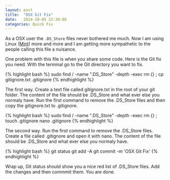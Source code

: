 ```yaml
---
layout: post
title:  "OSX Git Fix"
date:   2014-10-05 22:30:00
categories: Quick Fix
---
```


As a OSX user the `.DS_Store` files never bothered me much. Now I am using Linux ([Mint][mint]) more and more and I am getting more sympathetic to the people calling this file a nuisance.

One problem with this file is when you share some code. Here is the Git fix you need. With the terminal go to the Git directory you want to fix.

{% highlight bash %}
sudo find / -name ".DS_Store" -depth -exec rm {} \;
cp gitignore.txt .gitignore
{% endhighlight %}

The first way. Create a text file called gitignore.txt in the root of your git folder. The content of the file should be .DS_Store and what ever else you normaly have. Run the first command to remove the .DS_Store files and then copy the gitignore.txt to .gitignore.

{% highlight bash %}
sudo find / -name ".DS_Store" -depth -exec rm {} \;
touch .gitignore
nano .gitignore
{% endhighlight %}

The second way. Run the first command to remove the .DS_Store files. Create a file called .gitignore and open it with nano. The content of the file should be .DS_Store and what ever else you normaly have.

{% highlight bash %}
git status
git add -A
git commit -m 'OSX Git Fix'
{% endhighlight %}

Wrap up, Git status should show you a nice red list of .DS_Store files. Add the changes and then commmit them. You are done.


[mint]:        http://www.linuxmint.com
